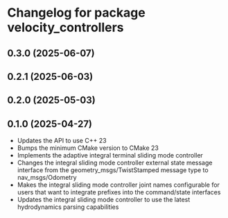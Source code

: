 # Changelog for package velocity_controllers

## 0.3.0 (2025-06-07)

## 0.2.1 (2025-06-03)

## 0.2.0 (2025-05-03)

## 0.1.0 (2025-04-27)

- Updates the API to use C++ 23
- Bumps the minimum CMake version to CMake 23
- Implements the adaptive integral terminal sliding mode controller
- Changes the integral sliding mode controller external state message interface
from the geometry_msgs/TwistStamped message type to nav_msgs/Odometry
- Makes the integral sliding mode controller joint names configurable for users
that want to integrate prefixes into the command/state interfaces
- Updates the integral sliding mode controller to use the latest hydrodynamics
parsing capabilities
